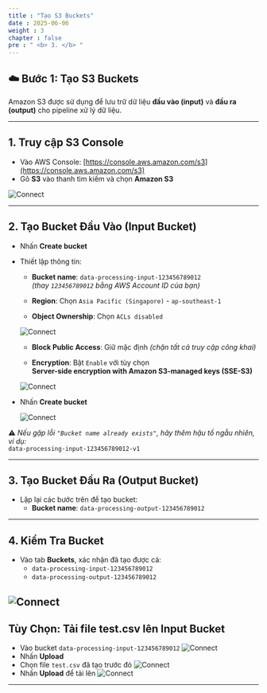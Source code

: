 ```yaml
---
title : "Tạo S3 Buckets"
date : 2025-06-06 
weight : 3 
chapter : false
pre : " <b> 3. </b> "
---
```

## ☁️ Bước 1: Tạo S3 Buckets

Amazon S3 được sử dụng để lưu trữ dữ liệu **đầu vào (input)** và **đầu ra (output)** cho pipeline xử lý dữ liệu.

---

## 1. Truy cập S3 Console

- Vào AWS Console: [https://console.aws.amazon.com/s3](https://console.aws.amazon.com/s3)
- Gõ **S3** vào thanh tìm kiếm và chọn **Amazon S3**

![Connect](/images/3.createS3/B1_1.png)

---

## 2. Tạo Bucket Đầu Vào (Input Bucket)

- Nhấn **Create bucket**
- Thiết lập thông tin:

  - **Bucket name**: `data-processing-input-123456789012`  
    *(thay `123456789012` bằng AWS Account ID của bạn)*

  - **Region**: Chọn `Asia Pacific (Singapore)` - `ap-southeast-1`

  - **Object Ownership**: Chọn `ACLs disabled`

  ![Connect](/images/3.createS3/B1_2_1.png)

  - **Block Public Access**: Giữ mặc định *(chặn tất cả truy cập công khai)*

  - **Encryption**: Bật `Enable` với tùy chọn  
    **Server-side encryption with Amazon S3-managed keys (SSE-S3)**
  
  ![Connect](/images/3.createS3/B1_2_2.png)

- Nhấn **Create bucket**

  ![Connect](/images/3.createS3/B1_2_3.png)

⚠️ *Nếu gặp lỗi `"Bucket name already exists"`, hãy thêm hậu tố ngẫu nhiên, ví dụ:*  
`data-processing-input-123456789012-v1`


---

## 3. Tạo Bucket Đầu Ra (Output Bucket)

- Lặp lại các bước trên để tạo bucket:
  - **Bucket name**: `data-processing-output-123456789012`     

---

## 4. Kiểm Tra Bucket

- Vào tab **Buckets**, xác nhận đã tạo được cả:
  - `data-processing-input-123456789012`
  - `data-processing-output-123456789012`

![Connect](/images/3.createS3/B1_3.png)
---

## Tùy Chọn: Tải file test.csv lên Input Bucket

- Vào bucket `data-processing-input-123456789012`
![Connect](/images/3.createS3/B1_4.png)
- Nhấn **Upload**
- Chọn file `test.csv` đã tạo trước đó
![Connect](/images/3.createS3/B1_4_2.png)
- Nhấn **Upload** để tải lên
![Connect](/images/3.createS3/B1_4_3.png)

---





